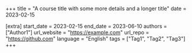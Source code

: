 +++
title = "A course title with some more details and a longer title"
date = 2023-02-15

[extra]
start_date = 2023-02-15
end_date = 2023-06-10
authors = ["Author1"]
url_website = "https://example.com"
url_repo = "https://github.com"
language = "English"
tags =  ["Tag1", "Tag2", "Tag3"]
+++
